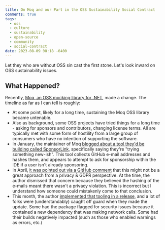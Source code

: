 ```yaml
---
title: On Moq and our Part in the OSS Sustainability Social Contract
comments: true
tags:
  - oss
  - culture
  - sustainability
  - open-source
  - community
  - social-contract
date: 2023-08-09 08:18 -0400
---
```

Let they who are without OSS sin cast the first stone. Let's look inward on OSS sustainability issues.

## What Happened?

Recently, [Moq, an OSS mocking library for .NET](https://github.com/moq/moq), made a change. The timeline as far as I can tell is roughly:

* At some point, likely for a long time, sustaining the Moq OSS library became untenable.
* Also as background, some OSS projects have tried things for a long time - asking for sponsors and contributors, changing license terms. All are typically met with some form of hostility from a large group of consumers who have no intention of supporting the software.
* In January, the maintainer of Moq [blogged about a tool they'd be building called SponsorLink](https://www.cazzulino.com/sponsorlink.html), specifically saying they're "trying something new-ish". This tool collects GitHub e-mail addresses and hashes them, and appears to attempt to ask for sponsorship within the IDE if a user isn't already sponsoring.
* In April, [it was pointed out via a GitHub comment](https://github.com/devlooped/SponsorLink/issues/10) that this might not be a great approach from a privacy & GDPR perspective. At the time, the author dismissed that concern because they believed the hashing of the e-mails meant there wasn't a privacy violation. This is incorrect but I understand how someone could mistakenly come to that conclusion.
* This month, the author [implemented that tooling in a release](https://github.com/moq/moq/releases/tag/v4.20.0), and a lot of folks were (understandably) caught off guard when they made the update. Some had the package flagged for security issues because it contained a new dependency that was making network calls. Some had their builds negatively impacted (such as those who enabled warnings as errors, etc.)